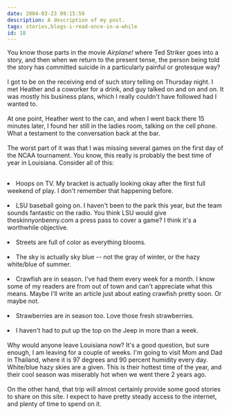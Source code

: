 ```yaml
---
date: 2004-03-23 09:15:59
description: A description of my post.
tags: stories,blogs-i-read-once-in-a-while
id: 18
---
```

You know those parts in the movie <i>Airplane!</i> where Ted Striker goes into a story, and then when we return to the present tense, the person being told the story has committed suicide in a particularly painful or grotesque way?<br />
<br />
I got to be on the receiving end of such story telling on Thursday night.  I met Heather and a coworker for a drink, and guy talked on and on and on.  It was mostly his business plans, which I really couldn't have followed had I wanted to.<br />
<br />
At one point, Heather went to the can, and when I went back there 15 minutes later, I found her still in the ladies room, talking on the cell phone.  What a testament to the conversation back at the bar.<br />
<br />
The worst part of it was that I was missing several games on the first day of the NCAA tournament.  You know, this really is probably the best time of year in Louisiana.  Consider all of this:<br />
<br />
<li>  Hoops on TV.  My bracket is actually looking okay after the first full weekend of play.  I don't remember that happening before.<br />
<br />
</li><li>  LSU baseball going on.  I haven't been to the park this year, but the team sounds fantastic on the radio.  You think LSU would give theskinnyonbenny.com a press pass to cover a game?  I think it's a worthwhile objective.<br />
<br />
</li><li>  Streets are full of color as everything blooms.<br />
<br />
</li><li>  The sky is actually sky blue -- not the gray of winter, or the hazy white/blue of summer.<br />
<br />
</li><li>  Crawfish are in season.  I've had them every week for a month.  I know some of my readers are from out of town and can't appreciate what this means.  Maybe I'll write an article just about eating crawfish pretty soon.  Or maybe not.<br />
<br />
</li><li>  Strawberries are in season too.  Love those fresh strawberries.<br />
<br />
</li><li> I haven't had to put up the top on the Jeep in more than a week.<br />
<br />
Why would anyone leave Louisiana now?  It's a good question, but sure enough, I am leaving for a couple of weeks.  I'm going to visit Mom and Dad in Thailand, where it is 97 degrees and 90 percent humidity every day.  White/blue hazy skies are a given.  This is their hottest time of the year, and their cool season was miserably hot when we went there 2 years ago.  <br />
<br />
On the other hand, that trip will almost certainly provide some good stories to share on this site.  I expect to have pretty steady access to the internet, and plenty of time to spend on it.
</li>